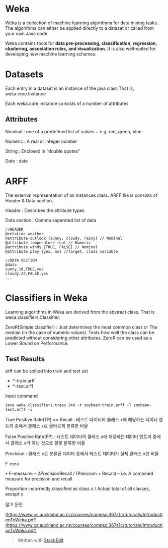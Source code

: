 # Weka

Weka is a collection of machine learning algorithms for data mining tasks. The algorithms can either be applied directly to a dataset or called from your own Java code. 

Weka contains tools for **data pre-processing, classification, regression, clustering, association rules, and visualization.** It is also well-suited for developing new machine learning schemes.

# Datasets

Each entry in a dataset is an instance of the java class
That is, weka.core.Instance

Each weka.core.instance consists of a number of attributes

## Attributes

Nominal
: one of a predefined list of values 
− e.g. red, green, blue 

Numeric
: A real or integer number

String
: Enclosed in “double quotes”

Date
: date

# ARFF 

The external representation of an Instances class.
ARFF file is consists of Header & Data section.

Header
: Describes the attribute types

Data section
: Comma separated list of data

```
//HEADER
@relation weather
@attribute outlook {sunny, cloudy, rainy} // Nominal
@attribute temperature real // Numeric
@attribute windy {TRUE, FALSE} // Nominal
@attribute play {yes, no} //target, class variable

//DATA SECTION
@data
sunny,10,TRUE,yes
cloudy,22,FALSE,yes
...
```

# Classifiers in Weka

Learning algorithms in Weka are derived from the abstract class. That is weka.classifiers.Classifier.

ZeroR(Simple classifier)
: Just determines the most common class or The median (in the case of numeric values). Tests how well the class can be predicted without considering other attributes. ZeroR can be used as a Lower Bound on Performance.

## Test Results

arff can be splited into train and test set
- *-train.arff
- *-test.arff

Input command
```
java weka.classifiers.trees.J48 -t soybean-train.arff -T soybean-test.arff -i
```

True Positive Rate(TP) == Recall
: 테스트 데이터의 클래스 x에 해당하는 데이터 엔트리 중에서 클래스 x로 올바르게 분류한 비율

False Positive Rate(FP)
: 테스트 데이터의 클래스 x에 해당하는 데이터 엔트리 중에서 클래스 x가 아닌 것으로 잘못 분류한 비율

Precision
: 클래스 x로 분류된 데이터 중에서 테스트 데이터가 실제 클래스 x인 비율

F-mea

• F-measure: – 2*Precision*Recall / (Precision + Recall) – i.e. A combined measure for precision and recall



Proportion incorrectly classified as class x / Actual total of all classes, except x

참고 문헌

[https://www.cs.auckland.ac.nz/courses/compsci367s1c/tutorials/IntroductionToWeka.pdf](https://www.cs.auckland.ac.nz/courses/compsci367s1c/tutorials/IntroductionToWeka.pdf)

> Written with [StackEdit](https://stackedit.io/).
<!--stackedit_data:
eyJoaXN0b3J5IjpbMjE3MDY3NTA0LC0yMTMwNTkyNjM2LC0xMD
Q2ODExODgxLC0xMDk2ODM1MDEzLDEzNDA2MjAyNjhdfQ==
-->